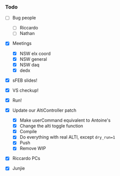 ### Todo

- [ ] Bug people
   - [ ] Riccardo
   - [ ] Nathan
- [x] Meetings
   - [x] NSW elx coord
   - [x] NSW general
   - [x] NSW daq
   - [x] dedx
- [x] sFEB slides!
- [x] VS checkup!
- [x] Run!
- [x] Update our AltiController patch
   - [x] Make userCommand equivalent to Antoine's
   - [x] Change the alti toggle function
   - [x] Compile
   - [x] Do everything with real ALTI, except `dry_run=1`
   - [x] Push
   - [x] Remove WIP
- [x] Riccardo PCs
- [x] Junjie

